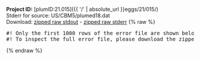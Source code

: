 **Project ID:** [plumID:21.015]({{ '/' | absolute_url }}eggs/21/015/)  
Stderr for source:  US/CBM5/plumed18.dat   
Download: [zipped raw stdout](plumed18.dat.plumed.stdout.txt.zip) - [zipped raw stderr](plumed18.dat.plumed.stderr.txt.zip) 
{% raw %}
<pre>
#! Only the first 1000 rows of the error file are shown below
#! To inspect the full error file, please download the zipped raw stderr file above
</pre>
{% endraw %}
